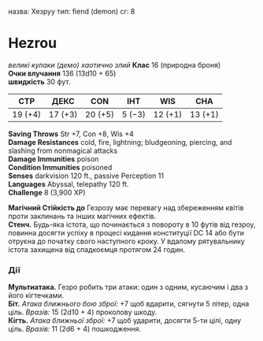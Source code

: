 назва: Хезруу тип: fiend (demon) cr: 8

# Hezrou
_великі кулаки (демо) хаотично злий_ **Клас** 16 (природна броня)    
**Очки влучання** 136 (13d10 + 65)    
**швидкість** 30 фут.

| СТР     | ДЕКС    | CON     | ІНТ    | WIS     | CHA     |
| ------- | ------- | ------- | ------ | ------- | ------- |
| 19 (+4) | 17 (+3) | 20 (+5) | 5 (−3) | 12 (+1) | 13 (+1) |

**Saving Throws** Str +7, Con +8, Wis +4    
**Damage Resistances** cold, fire, lightning; bludgeoning, piercing, and slashing from nonmagical attacks    
**Damage Immunities** poison    
**Condition Immunities** poisoned    
**Senses** darkvision 120 ft., passive Perception 11    
**Languages** Abyssal, telepathy 120 ft.    
**Challenge** 8 (3,900 XP)

**Магічний Стійкість до** Гезрозу має перевагу над збереженням квітів проти заклинань та інших магічних ефектів.    
**Стенч.** Будь-яка істота, що починається з повороту в 10 футів від гезроу, повинна досягти успіху в процесі кидання конституції DC 14 або бути отруєна до початку свого наступного кроку. У вдалому рятувальнику істота захищена від спадкоємця протягом 24 годин.

### Дії
**Мультиатака.** Гезро робить три атаки: один з одним, кусаючим і два з його кігтечками.    
**Біт.** _Атака ближнього бою зброї:_ +7 щоб вдарити, сягнути 5 літер, одна ціль. _Вразів:_ 15 (2d10 + 4) проколову шкоду.    
**Кігть.** _Атака ближньої зброї:_ +7 щоб ударити, досягти 5-ти цілі, одну ціль. _Вразів:_ 11 (2d6 + 4) пошкодження.